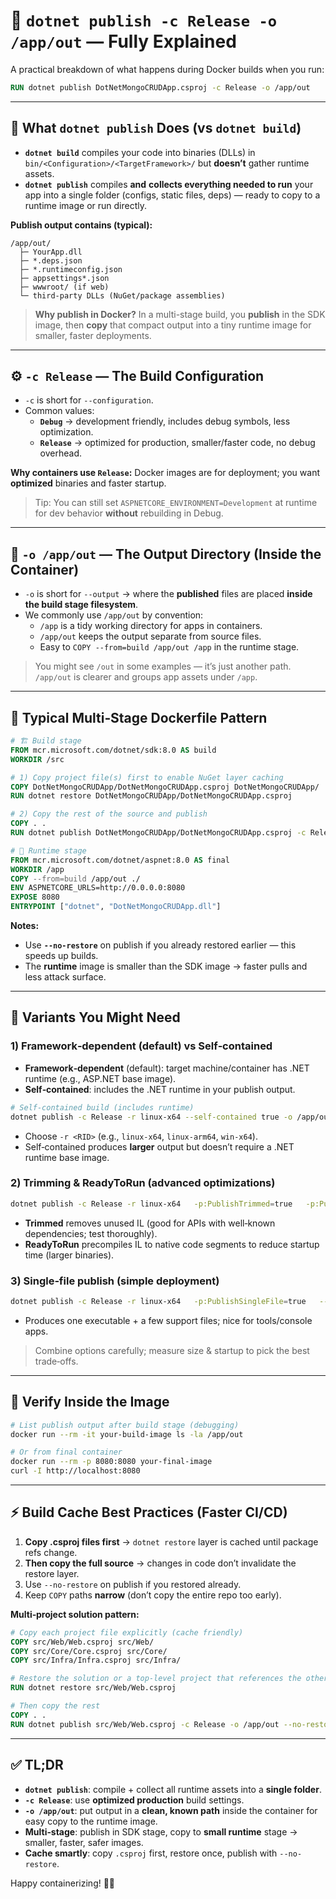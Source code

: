 # 📝 `dotnet publish -c Release -o /app/out` — Fully Explained

A practical breakdown of what happens during Docker builds when you run:

```dockerfile
RUN dotnet publish DotNetMongoCRUDApp.csproj -c Release -o /app/out
```

---

## 🧠 What `dotnet publish` Does (vs `dotnet build`)

- **`dotnet build`** compiles your code into binaries (DLLs) in `bin/<Configuration>/<TargetFramework>/` but **doesn’t** gather runtime assets.  
- **`dotnet publish`** compiles **and** **collects everything needed to run** your app into a single folder (configs, static files, deps) — ready to copy to a runtime image or run directly.

**Publish output contains (typical):**
```
/app/out/
  ├─ YourApp.dll
  ├─ *.deps.json
  ├─ *.runtimeconfig.json
  ├─ appsettings*.json
  ├─ wwwroot/ (if web)
  └─ third‑party DLLs (NuGet/package assemblies)
```

> **Why publish in Docker?** In a multi-stage build, you **publish** in the SDK image, then **copy** that compact output into a tiny runtime image for smaller, faster deployments.

---

## ⚙️ `-c Release` — The Build Configuration

- `-c` is short for `--configuration`.
- Common values:
  - **`Debug`** → development friendly, includes debug symbols, less optimization.
  - **`Release`** → optimized for production, smaller/faster code, no debug overhead.

**Why containers use `Release`:** Docker images are for deployment; you want **optimized** binaries and faster startup.

> Tip: You can still set `ASPNETCORE_ENVIRONMENT=Development` at runtime for dev behavior **without** rebuilding in Debug.

---

## 📁 `-o /app/out` — The Output Directory (Inside the Container)

- `-o` is short for `--output` → where the **published** files are placed **inside the build stage filesystem**.
- We commonly use `/app/out` by convention:
  - `/app` is a tidy working directory for apps in containers.
  - `/app/out` keeps the output separate from source files.
  - Easy to `COPY --from=build /app/out /app` in the runtime stage.

> You might see `/out` in some examples — it’s just another path. `/app/out` is clearer and groups app assets under `/app`.

---

## 🧩 Typical Multi‑Stage Dockerfile Pattern

```dockerfile
# 🏗️ Build stage
FROM mcr.microsoft.com/dotnet/sdk:8.0 AS build
WORKDIR /src

# 1) Copy project file(s) first to enable NuGet layer caching
COPY DotNetMongoCRUDApp/DotNetMongoCRUDApp.csproj DotNetMongoCRUDApp/
RUN dotnet restore DotNetMongoCRUDApp/DotNetMongoCRUDApp.csproj

# 2) Copy the rest of the source and publish
COPY . .
RUN dotnet publish DotNetMongoCRUDApp/DotNetMongoCRUDApp.csproj -c Release -o /app/out --no-restore

# 🚀 Runtime stage
FROM mcr.microsoft.com/dotnet/aspnet:8.0 AS final
WORKDIR /app
COPY --from=build /app/out ./
ENV ASPNETCORE_URLS=http://0.0.0.0:8080
EXPOSE 8080
ENTRYPOINT ["dotnet", "DotNetMongoCRUDApp.dll"]
```

**Notes:**
- Use **`--no-restore`** on publish if you already restored earlier — this speeds up builds.
- The **runtime** image is smaller than the SDK image → faster pulls and less attack surface.

---

## 🚀 Variants You Might Need

### 1) Framework‑dependent (default) vs Self‑contained
- **Framework‑dependent** (default): target machine/container has .NET runtime (e.g., ASP.NET base image).  
- **Self‑contained**: includes the .NET runtime in your publish output.

```bash
# Self-contained build (includes runtime)
dotnet publish -c Release -r linux-x64 --self-contained true -o /app/out
```
- Choose `-r <RID>` (e.g., `linux-x64`, `linux-arm64`, `win-x64`).  
- Self‑contained produces **larger** output but doesn’t require a .NET runtime base image.

### 2) Trimming & ReadyToRun (advanced optimizations)
```bash
dotnet publish -c Release -r linux-x64   -p:PublishTrimmed=true   -p:PublishReadyToRun=true   -o /app/out
```
- **Trimmed** removes unused IL (good for APIs with well‑known dependencies; test thoroughly).  
- **ReadyToRun** precompiles IL to native code segments to reduce startup time (larger binaries).

### 3) Single‑file publish (simple deployment)
```bash
dotnet publish -c Release -r linux-x64   -p:PublishSingleFile=true   --self-contained false   -o /app/out
```
- Produces one executable + a few support files; nice for tools/console apps.

> Combine options carefully; measure size & startup to pick the best trade‑offs.

---

## 🧪 Verify Inside the Image

```bash
# List publish output after build stage (debugging)
docker run --rm -it your-build-image ls -la /app/out

# Or from final container
docker run --rm -p 8080:8080 your-final-image
curl -I http://localhost:8080
```

---

## ⚡ Build Cache Best Practices (Faster CI/CD)

1) **Copy .csproj files first** → `dotnet restore` layer is cached until package refs change.  
2) **Then copy the full source** → changes in code don’t invalidate the restore layer.  
3) Use `--no-restore` on publish if you restored already.  
4) Keep `COPY` paths **narrow** (don’t copy the entire repo too early).

**Multi‑project solution pattern:**

```dockerfile
# Copy each project file explicitly (cache friendly)
COPY src/Web/Web.csproj src/Web/
COPY src/Core/Core.csproj src/Core/
COPY src/Infra/Infra.csproj src/Infra/

# Restore the solution or a top-level project that references the others
RUN dotnet restore src/Web/Web.csproj

# Then copy the rest
COPY . .
RUN dotnet publish src/Web/Web.csproj -c Release -o /app/out --no-restore
```

---

## ✅ TL;DR

- **`dotnet publish`**: compile + collect all runtime assets into a **single folder**.  
- **`-c Release`**: use **optimized production** build settings.  
- **`-o /app/out`**: put output in a **clean, known path** inside the container for easy copy to the runtime image.  
- **Multi‑stage**: publish in SDK stage, copy to **small runtime** stage → smaller, faster, safer images.  
- **Cache smartly**: copy `.csproj` first, restore once, publish with `--no-restore`.

Happy containerizing! 🐳🚀
